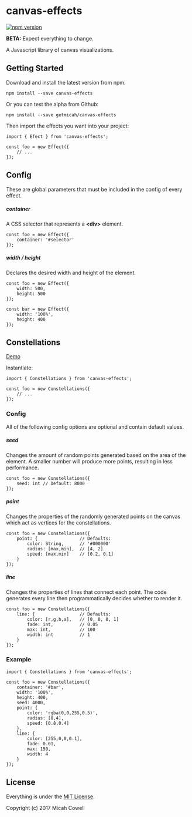 # canvas-effects
[![npm version](https://badge.fury.io/js/canvas-effects.svg)](https://badge.fury.io/js/canvas-effects)

**BETA:** Expect everything to change.

A Javascript library of canvas visualizations.

## Getting Started
Download and install the latest version from npm:

`npm install --save canvas-effects`

Or you can test the alpha from Github:

`npm install --save getmicah/canvas-effects`

Then import the effects you want into your project:

```
import { Efect } from 'canvas-effects';

const foo = new Effect({
	// ...
});
```

## Config
These are global parameters that must be included in the config of every effect.

##### container
A CSS selector that represents a **\<div\>** element.
```
const foo = new Effect({
	container: '#selector'
});
```

##### width / height
Declares the desired width and height of the element.
```
const foo = new Effect({
	width: 500,
	height: 500
});

const bar = new Effect({
	width: '100%',
	height: 400
});
```


## Constellations
[Demo](http://micahcowell.com/)

Instantiate:
```
import { Constellations } from 'canvas-effects';

const foo = new Constellations({
	// ...
});
```

### Config
All of the following config options are optional and contain default values.

##### seed
Changes the amount of random points generated based on the area of the element. A smaller number will produce more points, resulting in less performance.
```
const foo = new Constellations({
	seed: int // Default: 8000
});
```

##### point
Changes the properties of the randomly generated points on the canvas which act as vertices for the constellations.
```
const foo = new Constellations({
	point: {				// Defaults:
		color: String,		// '#000000'
		radius: [max,min],	// [4, 2]
		speed: [max,min]	// [0.2, 0.1]
	}
});
```

##### line
Changes the properties of lines that connect each point. The code generates every line then programmatically decides whether to render it.
```
const foo = new Constellations({
	line: {					// Defaults:
		color: [r,g,b,a],	// [0, 0, 0, 1]
		fade: int,			// 0.05
		max: int,			// 100
		width: int			// 1
	}
});
```

### Example
```
import { Constellations } from 'canvas-effects';

const foo = new Constellations({
	container: '#bar',
	width: '100%',
	height: 400,
	seed: 4000,
	point: {
		color: 'rgba(0,0,255,0.5)',
		radius: [8,4],
		speed: [0.8,0.4]
	},
	line: {
		color: [255,0,0,0.1],
		fade: 0.01,
		max: 150,
		width: 4
	}
});
```

## License
Everything is under the [MIT License](https://opensource.org/licenses/MIT).

Copyright (c) 2017 Micah Cowell
